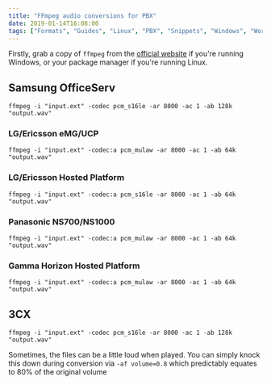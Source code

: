 ```yaml
---
title: "FFmpeg audio conversions for PBX"
date: 2019-01-14T16:08:00
tags: ["Formats", "Guides", "Linux", "PBX", "Snippets", "Windows", "Work"]
---
```


Firstly, grab a copy of `ffmpeg` from the [official website](https://www.ffmpeg.org/download.html#build-windows) if you're running Windows, or your package manager if you're running Linux.

## Samsung OfficeServ
```
ffmpeg -i "input.ext" -codec pcm_s16le -ar 8000 -ac 1 -ab 128k "output.wav"
```

### LG/Ericsson eMG/UCP
```
ffmpeg -i "input.ext" -codec:a pcm_mulaw -ar 8000 -ac 1 -ab 64k "output.wav"
```

### LG/Ericsson Hosted Platform
```
ffmpeg -i "input.ext" -codec:a pcm_s16le -ar 8000 -ac 1 -ab 64k "output.wav"
```

### Panasonic NS700/NS1000
```
ffmpeg -i "input.ext" -codec:a pcm_mulaw -ar 8000 -ac 1 -ab 64k "output.wav"
```

### Gamma Horizon Hosted Platform
```
ffmpeg -i "input.ext" -codec:a pcm_mulaw -ar 8000 -ac 1 -ab 64k "output.wav"
```

## 3CX
```
ffmpeg -i "input.ext" -codec pcm_s16le -ar 8000 -ac 1 -ab 128k "output.wav"
```

Sometimes, the files can be a little loud when played. You can simply knock this down during conversion via `-af volume=0.8` which predictably equates to 80% of the original volume
